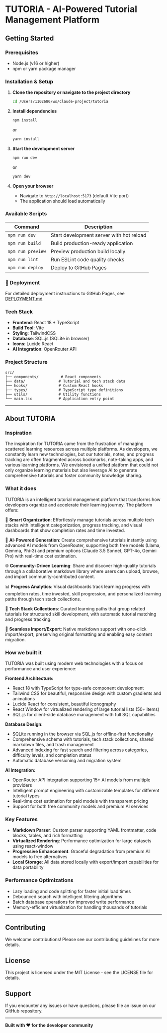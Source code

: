 # TUTORIA - AI-Powered Tutorial Management Platform

## Getting Started

### Prerequisites
- Node.js (v16 or higher)
- npm or yarn package manager

### Installation & Setup

1. **Clone the repository or navigate to the project directory**
   ```bash
   cd /Users/1102680/ws/claude-project/tutoria
   ```

2. **Install dependencies**
   ```bash
   npm install
   ```
   or
   ```bash
   yarn install
   ```

3. **Start the development server**
   ```bash
   npm run dev
   ```
   or
   ```bash
   yarn dev
   ```

4. **Open your browser**
   - Navigate to `http://localhost:5173` (default Vite port)
   - The application should load automatically

### Available Scripts

| Command | Description |
|---------|-------------|
| `npm run dev` | Start development server with hot reload |
| `npm run build` | Build production-ready application |
| `npm run preview` | Preview production build locally |
| `npm run lint` | Run ESLint code quality checks |
| `npm run deploy` | Deploy to GitHub Pages |

### 🚀 Deployment

For detailed deployment instructions to GitHub Pages, see [DEPLOYMENT.md](./DEPLOYMENT.md)

### Tech Stack
- **Frontend**: React 18 + TypeScript
- **Build Tool**: Vite
- **Styling**: TailwindCSS
- **Database**: SQL.js (SQLite in browser)
- **Icons**: Lucide React
- **AI Integration**: OpenRouter API

### Project Structure
```
src/
├── components/          # React components
├── data/               # Tutorial and tech stack data
├── hooks/              # Custom React hooks
├── types/              # TypeScript type definitions
├── utils/              # Utility functions
└── main.tsx            # Application entry point
```

---

## About TUTORIA

### Inspiration
The inspiration for TUTORIA came from the frustration of managing scattered learning resources across multiple platforms. As developers, we constantly learn new technologies, but our tutorials, notes, and progress tracking are often fragmented across bookmarks, note-taking apps, and various learning platforms. We envisioned a unified platform that could not only organize learning materials but also leverage AI to generate comprehensive tutorials and foster community knowledge sharing.

### What it does
TUTORIA is an intelligent tutorial management platform that transforms how developers organize and accelerate their learning journey. The platform offers:

🎯 **Smart Organization**: Effortlessly manage tutorials across multiple tech stacks with intelligent categorization, progress tracking, and visual dashboards that show completion rates and time invested.

🤖 **AI-Powered Generation**: Create comprehensive tutorials instantly using advanced AI models from OpenRouter, supporting both free models (Llama, Gemma, Phi-3) and premium options (Claude 3.5 Sonnet, GPT-4o, Gemini Pro) with real-time cost estimation.

🌐 **Community-Driven Learning**: Share and discover high-quality tutorials through a collaborative markdown library where users can upload, browse, and import community-contributed content.

📊 **Progress Analytics**: Visual dashboards track learning progress with completion rates, time invested, skill progression, and personalized learning paths through tech stack collections.

🔧 **Tech Stack Collections**: Curated learning paths that group related tutorials for structured skill development, with automatic tutorial matching and progress tracking.

💾 **Seamless Import/Export**: Native markdown support with one-click import/export, preserving original formatting and enabling easy content migration.

### How we built it
TUTORIA was built using modern web technologies with a focus on performance and user experience:

**Frontend Architecture:**
- React 18 with TypeScript for type-safe component development
- Tailwind CSS for beautiful, responsive design with custom gradients and animations
- Lucide React for consistent, beautiful iconography
- React Window for virtualized rendering of large tutorial lists (50+ items)
- SQL.js for client-side database management with full SQL capabilities

**Database Design:**
- SQLite running in the browser via SQL.js for offline-first functionality
- Comprehensive schema with tutorials, tech stack collections, shared markdown files, and trash management
- Advanced indexing for fast search and filtering across categories, difficulty levels, and completion status
- Automatic database versioning and migration system

**AI Integration:**
- OpenRouter API integration supporting 15+ AI models from multiple providers
- Intelligent prompt engineering with customizable templates for different tutorial types
- Real-time cost estimation for paid models with transparent pricing
- Support for both free community models and premium AI services

### Key Features
- **Markdown Parser**: Custom parser supporting YAML frontmatter, code blocks, tables, and rich formatting
- **Virtualized Rendering**: Performance optimization for large datasets using react-window
- **Progressive Enhancement**: Graceful degradation from premium AI models to free alternatives
- **Local Storage**: All data stored locally with export/import capabilities for data portability

### Performance Optimizations
- Lazy loading and code splitting for faster initial load times
- Debounced search with intelligent filtering algorithms
- Batch database operations for improved write performance
- Memory-efficient virtualization for handling thousands of tutorials

---

## Contributing

We welcome contributions! Please see our contributing guidelines for more details.

## License

This project is licensed under the MIT License - see the LICENSE file for details.

## Support

If you encounter any issues or have questions, please file an issue on our GitHub repository.

---

**Built with ❤️ for the developer community**
